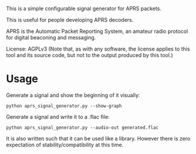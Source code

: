 This is a simple configurable signal generator for APRS packets.

This is useful for people developing APRS decoders.

APRS is the Automatic Packet Reporting System, an amateur radio protocol for digital beaconing and messaging.

License: AGPLv3  (Note that, as with any software, the license applies to this tool and its source code, but not to the output produced by this tool.)


# Usage

Generate a signal and show the beginning of it visually:

```
python aprs_signal_generator.py --show-graph
```

Generate a signal and write it to a .flac file:

```
python aprs_signal_generator.py --audio-out generated.flac
```

It is also written such that it can be used like a library. However there is zero expectation of stability/compatibility at this time.